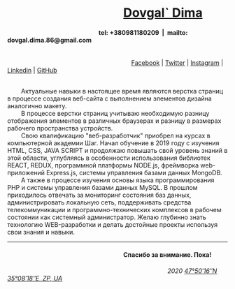 <h1> &nbsp;&nbsp;&nbsp;&nbsp;&nbsp;&nbsp;&nbsp;&nbsp; &nbsp;&nbsp;&nbsp;&nbsp;&nbsp;&nbsp;&nbsp;&nbsp; &nbsp;&nbsp;&nbsp;&nbsp;&nbsp;&nbsp;&nbsp;&nbsp; &nbsp;&nbsp;&nbsp;&nbsp;&nbsp;&nbsp;&nbsp;&nbsp;&nbsp;&nbsp;&nbsp;&nbsp; <a title="Dovgal` Dima" href="http://dovgaldima.pp.ua">Dovgal` Dima</a> </h1>  <h4> &nbsp;&nbsp;&nbsp;&nbsp;&nbsp;&nbsp;&nbsp;&nbsp; &nbsp;&nbsp;&nbsp;&nbsp;&nbsp;&nbsp;&nbsp;&nbsp; &nbsp;&nbsp;&nbsp;&nbsp;&nbsp;&nbsp;&nbsp;&nbsp; &nbsp;&nbsp;&nbsp;&nbsp;&nbsp;&nbsp;&nbsp;&nbsp; &nbsp;&nbsp;&nbsp;&nbsp;&nbsp;&nbsp;&nbsp;&nbsp; &nbsp;&nbsp;&nbsp;&nbsp;&nbsp;&nbsp;&nbsp;&nbsp; &nbsp;&nbsp;&nbsp;&nbsp;&nbsp;&nbsp;&nbsp;&nbsp;   tel: +380981180209 &nbsp;|&nbsp; mailto: dovgal.dima.86@gmail.com</h4>   <br>
<span> &nbsp;&nbsp;&nbsp;&nbsp;&nbsp;&nbsp;&nbsp;&nbsp; &nbsp;&nbsp;&nbsp;&nbsp;&nbsp;&nbsp;&nbsp;&nbsp; &nbsp;&nbsp;&nbsp;&nbsp;&nbsp;&nbsp;&nbsp;&nbsp; &nbsp;&nbsp;&nbsp;&nbsp;&nbsp;&nbsp;&nbsp;&nbsp; &nbsp;&nbsp;&nbsp;&nbsp;&nbsp;&nbsp;&nbsp;&nbsp; &nbsp;&nbsp;&nbsp;&nbsp;&nbsp;&nbsp;&nbsp;&nbsp; &nbsp;&nbsp;&nbsp;&nbsp;&nbsp;&nbsp;&nbsp;&nbsp; &nbsp;&nbsp;&nbsp;&nbsp;&nbsp;&nbsp;&nbsp;&nbsp; 
<a title="Facebook" href="https://www.facebook.com/profile.php?id=100026817609832">Facebook</a> |
<a title="Twitter" href="https://twitter.com/siEcDal41krrZOe">Twitter</a> |
<a title="Instagram" href="https://www.instagram.com/dmitriy_dovgal/?hl=ru">Instagram</a> |
<a title="Linkedin" href="https://www.linkedin.com/in/%D0%B4%D0%BC%D0%B8%D1%82%D1%80%D0%B8%D0%B9-%D0%B4%D0%BE%D0%B2%D0%B3%D0%B0%D0%BB%D1%8C-2672141a2/">Linkedin</a> |
<a title="GitHub" href="https://dmitriy-1986.github.io/">GitHub</a>
 </span>
<br><br>
<p> &nbsp;&nbsp;&nbsp;&nbsp;&nbsp;&nbsp;&nbsp;&nbsp;Актуальные навыки в настоящее время являются верстка страниц в процессе создания веб-сайта  с выполнением элементов дизайна аналогично макету. <br>  &nbsp;&nbsp;&nbsp;&nbsp;&nbsp;&nbsp;&nbsp;&nbsp;В процессе верстки страниц учитываю необходимую разницу  отображения элементов в различных браузерах и разницу в размерах рабочего пространства устройств. <br>  &nbsp;&nbsp;&nbsp;&nbsp;&nbsp;&nbsp;&nbsp;&nbsp;Свою квалификацию "веб-разработчик" приобрел на курсах в компьютерной академии Шаг. Начал обучение в 2019 году с изучения HTML, CSS, JAVA SCRIPT и продолжаю повышать свой уровень знаний в этой области, углубляясь в особенности использования библиотек REACT, REDUX, программной платформы NODE.js, фреймворка web-приложений Express.js, системы управления базами данных MongoDB. <br>  &nbsp;&nbsp;&nbsp;&nbsp;&nbsp;&nbsp;&nbsp;&nbsp;А также в процессе изучения основы языка программирования PHP и системы управления базами данных MySQL. В прошлом приходилось отвечать за мониторинг состояния баз данных, администрировать локальную сеть, поддерживать средства телекоммуникации и программно-технических комплексов в рабочем состоянии как системный администратор. Желаю глубинно знать технологию WEB-разработки и делать достойные проекты используя свои знания и навыки. </p><hr>
<h4> &nbsp;&nbsp;&nbsp;&nbsp;&nbsp;&nbsp;&nbsp;&nbsp; &nbsp;&nbsp;&nbsp;&nbsp;&nbsp;&nbsp;&nbsp;&nbsp; &nbsp;&nbsp;&nbsp;&nbsp;&nbsp;&nbsp;&nbsp;&nbsp; &nbsp;&nbsp;&nbsp;&nbsp;&nbsp;&nbsp;&nbsp;&nbsp; &nbsp;&nbsp;&nbsp;&nbsp;&nbsp;&nbsp;&nbsp;&nbsp; &nbsp;&nbsp;&nbsp;&nbsp;&nbsp;&nbsp;&nbsp;&nbsp; &nbsp;&nbsp;&nbsp;&nbsp;&nbsp;&nbsp;&nbsp;&nbsp; &nbsp;&nbsp;&nbsp;&nbsp;&nbsp;&nbsp;&nbsp;&nbsp; &nbsp;&nbsp;&nbsp;&nbsp;&nbsp;&nbsp;&nbsp;&nbsp;Спасибо за внимание. Пока!</h4>  
<h6> &nbsp;&nbsp;&nbsp;&nbsp;&nbsp;&nbsp;&nbsp;&nbsp; &nbsp;&nbsp;&nbsp;&nbsp;&nbsp;&nbsp;&nbsp;&nbsp; &nbsp;&nbsp;&nbsp;&nbsp;&nbsp;&nbsp;&nbsp;&nbsp; &nbsp;&nbsp;&nbsp;&nbsp;&nbsp;&nbsp;&nbsp;&nbsp; &nbsp;&nbsp;&nbsp;&nbsp;&nbsp;&nbsp;&nbsp;&nbsp; &nbsp;&nbsp;&nbsp;&nbsp;&nbsp;&nbsp;&nbsp;&nbsp; &nbsp;&nbsp;&nbsp;&nbsp;&nbsp;&nbsp;&nbsp;&nbsp; &nbsp;&nbsp;&nbsp;&nbsp;&nbsp;&nbsp;&nbsp;&nbsp; &nbsp;&nbsp;&nbsp;&nbsp;&nbsp;&nbsp;&nbsp;&nbsp;&nbsp;&nbsp;&nbsp;&nbsp;&nbsp;&nbsp;&nbsp;&nbsp; &nbsp;&nbsp;&nbsp; 2020&nbsp;<a title="Координаты" href="https://goo.gl/maps/AtiAA68ZdduyRFQv5">47°50′16″N 35°08′18″E &nbsp;ZP, UA </a></h6> <br><br>  
